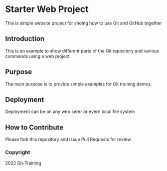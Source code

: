 # Starter Web Project

This is simple website project for shoing how to use Git and GitHub together

## Introduction

This is en example to show different parts of the Git repository and various commands using a web project

## Purpose

The main purpose is to provide simple examples for Git training demos.

## Deployment

Deployment can be on any web serer or evern local file system


## How to Contribute

Please fork this repository and issue Pull Requests for review

### Copyright

2022 Git-Training

